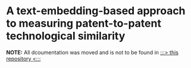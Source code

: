 # A text-embedding-based approach to measuring patent-to-patent technological similarity

**NOTE:** All dcoumentation was moved and is not to be found in [:::> this repository <:::](https://github.com/AI-Growth-Lab/Patent_p2p_similarity_w2v)
